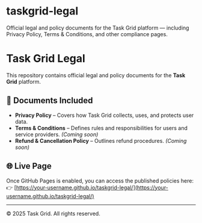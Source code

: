 # taskgrid-legal
Official legal and policy documents for the Task Grid platform — including Privacy Policy, Terms &amp; Conditions, and other compliance pages.

# Task Grid Legal

This repository contains official legal and policy documents for the **Task Grid** platform.

## 📄 Documents Included
- **Privacy Policy** – Covers how Task Grid collects, uses, and protects user data.
- **Terms & Conditions** – Defines rules and responsibilities for users and service providers. *(Coming soon)*
- **Refund & Cancellation Policy** – Outlines refund procedures. *(Coming soon)*

## 🌐 Live Page
Once GitHub Pages is enabled, you can access the published policies here:
👉 [https://your-username.github.io/taskgrid-legal/](https://your-username.github.io/taskgrid-legal/)

---

© 2025 Task Grid. All rights reserved.
